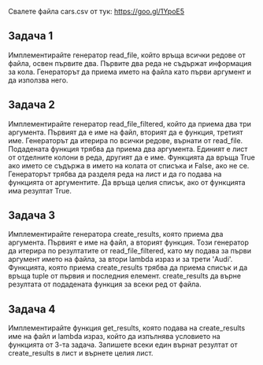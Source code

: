 Свалете файла cars.csv от тук: https://goo.gl/1YpoE5

## Задача 1
Имплементирайте генератор read_file, който връща всички редове от файла, освен първите два. Първите два реда не съдържат информация за кола. Генераторът да приема името на файла като първи аргумент и да използва него.

## Задача 2
Имплементирайте генератор read_file_filtered, който да приема два три аргумента. Първият да е име на файл, вторият да е функция, третият име. Генераторът да итерира по всички редове, върнати от read_file. Подадената функция трябва да приема два аргумента. Единият е лист от отделните колони в реда, другият да е име. Функцията да връща True ако името се съдържа в името на колата от списъка и False, ако не се. Генераторът трябва да разделя реда на лист и да го подава на функцията от аргументите. Да връща целия списък, ако от функцията има резултат True. 

## Задача 3
Имплементирайте генератора create_results, която приема два аргумента. Първият е име на файл, а вторият функция. Този генератор да итерира по резултатите от read_file_filtered, като му подава за първи аргумент името на файла, за втори lambda израз и за трети 'Audi'. Функцията, която приема create_results трябва да приема списък и да връща tuple от първия и последния елемент. create_results да върне резултата от подадената функция за всеки ред от файла.

## Задача 4
Имплементирайте функция get_results, която подава на create_results име на файл и lambda израз, който да изпълнява условието на функцията от 3-та задача. Запишете всеки един върнат резултат от create_results в лист и върнете целия лист.
